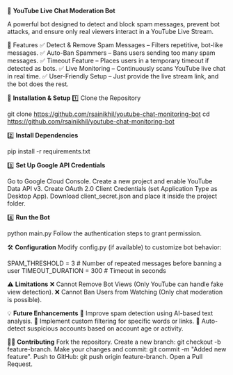📌 **YouTube Live Chat Moderation Bot**

A powerful bot designed to detect and block spam messages, prevent bot attacks, and ensure only real viewers interact in a YouTube Live Stream.

🚀 Features
✅ Detect & Remove Spam Messages – Filters repetitive, bot-like messages.
✅ Auto-Ban Spammers – Bans users sending too many spam messages.
✅ Timeout Feature – Places users in a temporary timeout if detected as bots.
✅ Live Monitoring – Continuously scans YouTube live chat in real time.
✅ User-Friendly Setup – Just provide the live stream link, and the bot does the rest.

🔧 **Installation & Setup**
1️⃣ Clone the Repository

git clone https://github.com/rsainikhil/youtube-chat-monitoring-bot
cd https://github.com/rsainikhil/youtube-chat-monitoring-bot

2️⃣ **Install Dependencies**

pip install -r requirements.txt

3️⃣ **Set Up Google API Credentials**

Go to Google Cloud Console.
Create a new project and enable YouTube Data API v3.
Create OAuth 2.0 Client Credentials (set Application Type as Desktop App).
Download client_secret.json and place it inside the project folder.

4️⃣ **Run the Bot**

python main.py
Follow the authentication steps to grant permission.

🛠️ **Configuration**
Modify config.py (if available) to customize bot behavior:

SPAM_THRESHOLD = 3  # Number of repeated messages before banning a user
TIMEOUT_DURATION = 300  # Timeout in seconds

⚠️ **Limitations**
❌ Cannot Remove Bot Views (Only YouTube can handle fake view detection).
❌ Cannot Ban Users from Watching (Only chat moderation is possible).

💡 **Future Enhancements**
🔹 Improve spam detection using AI-based text analysis.
🔹 Implement custom filtering for specific words or links.
🔹 Auto-detect suspicious accounts based on account age or activity.

👨‍💻 **Contributing**
Fork the repository.
Create a new branch: git checkout -b feature-branch.
Make your changes and commit: git commit -m "Added new feature".
Push to GitHub: git push origin feature-branch.
Open a Pull Request.
